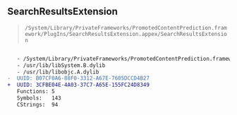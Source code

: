 ## SearchResultsExtension

> `/System/Library/PrivateFrameworks/PromotedContentPrediction.framework/PlugIns/SearchResultsExtension.appex/SearchResultsExtension`

```diff

   - /System/Library/PrivateFrameworks/PromotedContentPrediction.framework/PromotedContentPrediction
   - /usr/lib/libSystem.B.dylib
   - /usr/lib/libobjc.A.dylib
-  UUID: B07CF0A6-88F0-3312-A67E-7605DCCD4B27
+  UUID: 3CFBE04E-4A03-37C7-A65E-155FC24D8349
   Functions: 5
   Symbols:   143
   CStrings:  94

```
